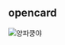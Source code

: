 ## opencard
![양파쿵야](https://user-images.githubusercontent.com/79021544/218968914-3e8440f8-c8c5-4ce6-9333-eadce4458b6c.gif)
